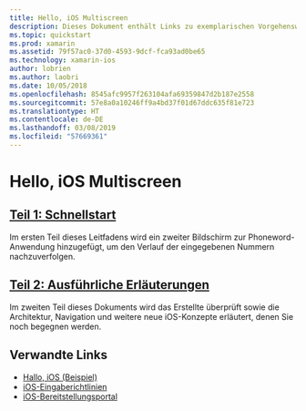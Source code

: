 ```yaml
---
title: Hello, iOS Multiscreen
description: Dieses Dokument enthält Links zu exemplarischen Vorgehensweisen, die die Phoneword-Beispielanwendung durch das Hinzufügen eines zweiten Bildschirms erweitern. In diesen exemplarischen Vorgehensweisen werden Model View Controller-Entwurfsmuster, die iOS-Navigation und andere wichtige Konzepte für die iOS-Entwicklung erläutert.
ms.topic: quickstart
ms.prod: xamarin
ms.assetid: 79f57ac0-37d0-4593-9dcf-fca93ad0be65
ms.technology: xamarin-ios
author: lobrien
ms.author: laobri
ms.date: 10/05/2018
ms.openlocfilehash: 8545afc9957f263104afa69359847d2b187e2558
ms.sourcegitcommit: 57e8a0a10246ff9a4bd37f01d67ddc635f81e723
ms.translationtype: HT
ms.contentlocale: de-DE
ms.lasthandoff: 03/08/2019
ms.locfileid: "57669361"
---
```

# <a name="hello-ios-multiscreen"></a>Hello, iOS Multiscreen

## <a name="part-1-quickstartiosget-startedhello-ios-multiscreenhello-ios-multiscreen-quickstartmd"></a>[Teil 1: Schnellstart](~/ios/get-started/hello-ios-multiscreen/hello-ios-multiscreen-quickstart.md)

Im ersten Teil dieses Leitfadens wird ein zweiter Bildschirm zur Phoneword-Anwendung hinzugefügt, um den Verlauf der eingegebenen Nummern nachzuverfolgen.

## <a name="part-2-deep-diveiosget-startedhello-ios-multiscreenhello-ios-multiscreen-deepdivemd"></a>[Teil 2: Ausführliche Erläuterungen](~/ios/get-started/hello-ios-multiscreen/hello-ios-multiscreen-deepdive.md)

Im zweiten Teil dieses Dokuments wird das Erstellte überprüft sowie die Architektur, Navigation und weitere neue iOS-Konzepte erläutert, denen Sie noch begegnen werden.

## <a name="related-links"></a>Verwandte Links

- [Hallo, iOS (Beispiel)](https://developer.xamarin.com/samples/monotouch/Hello_iOS/)
- [iOS-Eingaberichtlinien](https://developer.apple.com/library/ios/#documentation/UserExperience/Conceptual/MobileHIG/Introduction/Introduction.html)
- [iOS-Bereitstellungsportal](https://developer.apple.com/ios/manage/overview/index.action)

